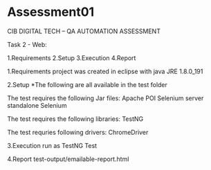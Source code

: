# Assessment01
CIB DIGITAL TECH – QA AUTOMATION ASSESSMENT

Task 2 - Web:

1.Requirements
2.Setup
3.Execution
4.Report

1.Requirements
project was created in eclipse with java JRE 1.8.0_191

2.Setup
*The following are all available in the test folder

The test requires the following Jar files:
Apache POI
Selenium server standalone
Selenium

The test requires the following libraries:
TestNG

The test requries following drivers:
ChromeDriver

3.Execution
run as TestNG Test

4.Report
test-output/emailable-report.html
